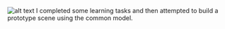 ![alt text](image1.png)
I completed some learning tasks and then attempted to build a prototype scene using the common model.